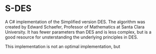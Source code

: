 # S-DES
A C# implementation of the Simplified version DES. The algorithm was created by Edward Schaefer, Professor of Mathematics at Santa Clara University. It has fewer parameters than DES and is less complex, but is a good resource for unsterstanding the underlying principles in DES.

This implementation is not an optimal implementation, but 

